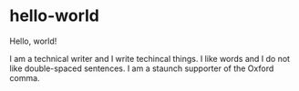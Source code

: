 # hello-world

Hello, world!

I am a technical writer and I write techincal things. I like words and I do not like double-spaced sentences. I am a staunch supporter of the Oxford comma.

